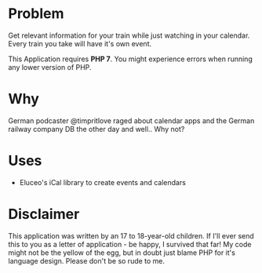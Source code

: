 # Problem

Get relevant information for your train while just watching in your calendar. Every train you take will have it's own event.

This Application requires **PHP 7**. You might experience errors when running any lower version of PHP.

# Why

German podcaster @timpritlove raged about calendar apps and the German railway company DB the other day and well.. Why not?

# Uses

* Eluceo's iCal library to create events and calendars

# Disclaimer

This application was written by an 17 to 18-year-old children.
If I'll ever send this to you as a letter of application - be happy, I survived that far!
My code might not be the yellow of the egg, but in doubt just blame PHP for it's language design.
Please don't be so rude to me.
